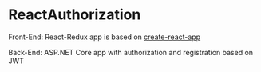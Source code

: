 # ReactAuthorization

Front-End: React-Redux app is based on [create-react-app](https://github.com/facebook/create-react-app)

Back-End: ASP.NET Core app with authorization and registration based on JWT
